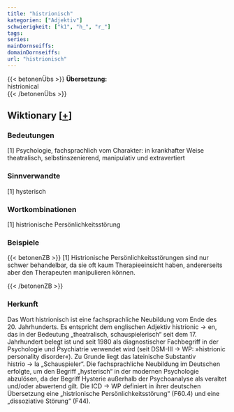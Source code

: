 ```yaml
---
title: "histrionisch"
kategorien: ["Adjektiv"]
schwierigkeit: ["k1", "h_", "r_"]
tags:
series:
mainDornseiffs:
domainDornseiffs:
url: "histrionisch"
---
```


{{< betonenÜbs >}}
**Übersetzung:**  
histrionical  
{{< /betonenÜbs >}}

## Wiktionary [[+](https://de.wiktionary.org/wiki/histrionisch)]

### Bedeutungen
[1] Psychologie, fachsprachlich vom Charakter: in krankhafter Weise theatralisch, selbstinszenierend, manipulativ und extravertiert  

### Sinnverwandte
[1] hysterisch  

### Wortkombinationen
[1] histrionische Persönlichkeitsstörung  

### Beispiele
{{< betonenZB >}}
[1] Histrionische Persönlichkeitsstörungen sind nur schwer behandelbar, da sie oft kaum Therapieeinsicht haben, andererseits aber den Therapeuten manipulieren können.  

{{< /betonenZB >}}
### Herkunft
Das Wort histrionisch ist eine fachsprachliche Neubildung vom Ende des 20. Jahrhunderts. Es entspricht dem englischen Adjektiv histrionic → en, das in der Bedeutung „theatralisch, schauspielerisch“ seit dem 17. Jahrhundert belegt ist und seit 1980 als diagnostischer Fachbegriff in der Psychologie und Psychiatrie verwendet wird (seit DSM-III → WP: »histrionic personality disorder«). Zu Grunde liegt das lateinische Substantiv histrio → la „Schauspieler“. Die fachsprachliche Neubildung im Deutschen erfolgte, um den Begriff „hysterisch“ in der modernen Psychologie abzulösen, da der Begriff Hysterie außerhalb der Psychoanalyse als veraltet und/oder abwertend gilt. Die ICD → WP definiert in ihrer deutschen Übersetzung eine „histrionische Persönlichkeitsstörung“ (F60.4) und eine „dissoziative Störung“ (F44).  


